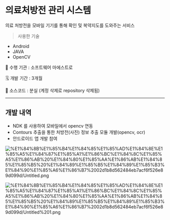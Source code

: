 # 의료처방전 관리 시스템

의료 처방전을 모바일 기기를 통해 확인 및 복약지도를 도와주는 서비스

> 사용한 기술
- Android
- JAVA
- OpenCV

🏨 수행 기관 : 소프트웨어 마에스트로

🗓️ 개발 기간 : 3개월

💾 소스코드 :  분실 (계정 삭제로 repository 삭제됨)

---

## 개발 내역

- NDK 를 사용하여 모바일에서 opencv 연동
- Contours 추출을 통한 처방전(사진) 정보 추출 모듈 개발(opencv, ocr)
- 안드로이드 앱 개발 참여

![%E1%84%8B%E1%85%B4%E1%84%85%E1%85%AD%E1%84%8E%E1%85%A5%E1%84%87%E1%85%A1%E1%86%BC%E1%84%8C%E1%85%A5%E1%86%AB%20%E1%84%80%E1%85%AA%E1%86%AB%E1%84%85%E1%85%B5%20%E1%84%89%E1%85%B5%E1%84%89%E1%85%B3%E1%84%90%E1%85%A6%E1%86%B7%2002d1b8d562484eb7acf6f526e89d099d/Untitled.png](%E1%84%8B%E1%85%B4%E1%84%85%E1%85%AD%E1%84%8E%E1%85%A5%E1%84%87%E1%85%A1%E1%86%BC%E1%84%8C%E1%85%A5%E1%86%AB%20%E1%84%80%E1%85%AA%E1%86%AB%E1%84%85%E1%85%B5%20%E1%84%89%E1%85%B5%E1%84%89%E1%85%B3%E1%84%90%E1%85%A6%E1%86%B7%2002d1b8d562484eb7acf6f526e89d099d/Untitled.png)

![%E1%84%8B%E1%85%B4%E1%84%85%E1%85%AD%E1%84%8E%E1%85%A5%E1%84%87%E1%85%A1%E1%86%BC%E1%84%8C%E1%85%A5%E1%86%AB%20%E1%84%80%E1%85%AA%E1%86%AB%E1%84%85%E1%85%B5%20%E1%84%89%E1%85%B5%E1%84%89%E1%85%B3%E1%84%90%E1%85%A6%E1%86%B7%2002d1b8d562484eb7acf6f526e89d099d/Untitled%201.png](%E1%84%8B%E1%85%B4%E1%84%85%E1%85%AD%E1%84%8E%E1%85%A5%E1%84%87%E1%85%A1%E1%86%BC%E1%84%8C%E1%85%A5%E1%86%AB%20%E1%84%80%E1%85%AA%E1%86%AB%E1%84%85%E1%85%B5%20%E1%84%89%E1%85%B5%E1%84%89%E1%85%B3%E1%84%90%E1%85%A6%E1%86%B7%2002d1b8d562484eb7acf6f526e89d099d/Untitled%201.png)